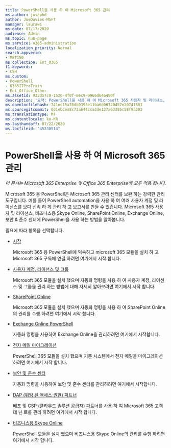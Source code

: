 ```yaml
---
title: PowerShell을 사용 하 여 Microsoft 365 관리
ms.author: josephd
author: JoeDavies-MSFT
manager: laurawi
ms.date: 07/17/2020
audience: Admin
ms.topic: hub-page
ms.service: o365-administration
localization_priority: Normal
search.appverid:
- MET150
ms.collection: Ent_O365
f1.keywords:
- CSH
ms.custom:
- PowerShell
- O365ITProTrain
- Ent_Office_Other
ms.assetid: 932d57c0-1520-4f0f-8ec9-9966d646480f
description: '요약: PowerShell을 사용 하 여 Microsoft 365 사용자 및 라이선스, 비즈니스용 Skype Online, SharePoint Online, Exchange Online, 보안 & 준수 센터를 관리 하는 방법을 알아봅니다.'
ms.openlocfilehash: 741ec15a78db9393e11ba6d06720457e20741581
ms.sourcegitcommit: 0d1ebcea8c73a644cca3de127a93385c58f9a302
ms.translationtype: MT
ms.contentlocale: ko-KR
ms.lasthandoff: 07/22/2020
ms.locfileid: "45230514"
---
```

# <a name="manage-microsoft-365-with-powershell"></a>PowerShell을 사용 하 여 Microsoft 365 관리

*이 문서는 Microsoft 365 Enterprise 및 Office 365 Enterprise에 모두 적용 됩니다.*

Microsoft 365 용 PowerShell은 Microsoft 365 관리 센터를 보완 하는 강력한 관리 도구입니다. 예를 들어 PowerShell automation을 사용 하 여 여러 사용자 계정 및 라이선스를 보다 신속 하 게 관리 하 고 보고서를 만들 수 있습니다. Microsoft 365 사용자 및 라이선스, 비즈니스용 Skype Online, SharePoint Online, Exchange Online, 보안 & 준수 센터에 PowerShell을 사용 하는 방법을 알아봅니다.
  
필요에 따라 항목을 선택합니다.
  
- [시작](getting-started-with-office-365-powershell.md)

    Microsoft 365 용 PowerShell에 익숙하고 microsoft 365 모듈을 설치 하 고 Microsoft 365 구독에 연결 하려면 여기에서 시작 합니다.

- [사용자 계정, 라이선스 및 그룹](manage-user-accounts-and-licenses-with-office-365-powershell.md)

    Microsoft 365 모듈을 설치 했으며 자동화 명령을 사용 하 여 사용자 계정, 라이선스 및 그룹을 관리 하는 방법에 대해 자세히 알아보려면 여기에서 시작 합니다.

- [SharePoint Online](https://docs.microsoft.com/office365/enterprise/powershell/manage-sharepoint-online-with-office-365-powershell)

    Microsoft 365 모듈을 설치 했으며 자동화 명령을 사용 하 여 SharePoint Online의 관리를 수행 하려면 여기에서 시작 합니다.

- [Exchange Online PowerShell](https://docs.microsoft.com/powershell/exchange/exchange-online/exchange-online-powershell)

    자동화 명령을 사용하여 Exchange Online을 관리하려면 여기에서 시작합니다.

- [전자 메일 마이그레이션](use-powershell-for-email-migration-to-office-365.md)

    PowerShell 365 모듈을 설치 했으며 기존 시스템에서 전자 메일을 마이그레이션하려면 여기에서 시작 합니다.

- [보안 및 준수 센터](https://docs.microsoft.com/powershell/exchange/office-365-scc/office-365-scc-powershell)

    자동화 명령을 사용하여 보안 및 준수 센터를 관리하려면 여기에서 시작합니다.

- [DAP (위임 된 액세스 권한) 파트너](manage-office-365-with-windows-powershell-for-delegated-access-permissions-dap-p.md)

    배포 및 CSP (클라우드 솔루션 공급자) 파트너를 사용 하 여 Microsoft 365 고객 테 넌 트를 관리 하려면 여기에서 시작 합니다.

- [비즈니스용 Skype Online](manage-skype-for-business-online-with-office-365-powershell.md)

    PowerShell 모듈을 설치 했으며 비즈니스용 Skype Online의 관리를 수행 하려면 여기에서 시작 합니다.
